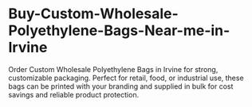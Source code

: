 # Buy-Custom-Wholesale-Polyethylene-Bags-Near-me-in-Irvine
Order Custom Wholesale Polyethylene Bags in Irvine for strong, customizable packaging. Perfect for retail, food, or industrial use, these bags can be printed with your branding and supplied in bulk for cost savings and reliable product protection.
